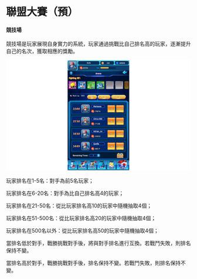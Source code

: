# 聯盟大賽（預）

#### **競技場**

競技場是玩家展現自身實力的系統，玩家通過挑戰比自己排名高的玩家，逐漸提升自己的名次，獲取相應的獎勵。

![](../.gitbook/assets/Arena.jpg)

玩家排名在1-5名：對手為前5名玩家；

玩家排名在6-20名：對手為比自己排名高4的玩家；

玩家排名在21-50名：從比玩家排名高10的玩家中隨機抽取4個；

玩家排名在51-500名：從比玩家排名高20的玩家中隨機抽取4個；

玩家排名在500名以外：從比玩家排名高50的玩家中隨機抽取4個；

當排名低於對手，戰勝挑戰對手後，將與對手排名進行互換。若戰鬥失敗，則排名保持不變。

當排名高於對手，戰勝挑戰對手後，排名保持不變。若戰鬥失敗，則排名保持不變。
